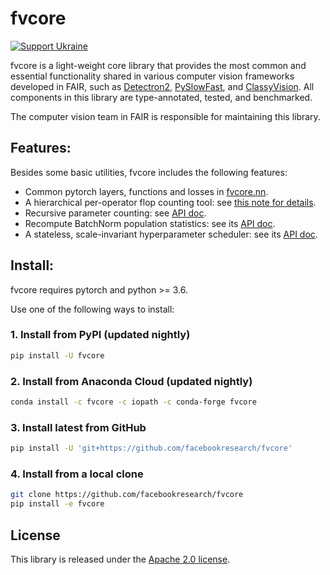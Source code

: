 # fvcore

[![Support Ukraine](https://img.shields.io/badge/Support-Ukraine-FFD500?style=flat&labelColor=005BBB)](https://opensource.fb.com/support-ukraine)

fvcore is a light-weight core library that provides the most common and essential
functionality shared in various computer vision frameworks developed in FAIR,
such as [Detectron2](https://github.com/facebookresearch/detectron2/),
[PySlowFast](https://github.com/facebookresearch/SlowFast), and
[ClassyVision](https://github.com/facebookresearch/ClassyVision).
All components in this library are type-annotated, tested, and benchmarked.

The computer vision team in FAIR is responsible for maintaining this library.

## Features:

Besides some basic utilities, fvcore includes the following features:
* Common pytorch layers, functions and losses in [fvcore.nn](fvcore/nn/).
* A hierarchical per-operator flop counting tool: see [this note for details](./docs/flop_count.md).
* Recursive parameter counting: see [API doc](https://detectron2.readthedocs.io/en/latest/modules/fvcore.html#fvcore.nn.parameter_count).
* Recompute BatchNorm population statistics: see its [API doc](https://detectron2.readthedocs.io/en/latest/modules/fvcore.html#fvcore.nn.update_bn_stats).
* A stateless, scale-invariant hyperparameter scheduler: see its [API doc](https://detectron2.readthedocs.io/en/latest/modules/fvcore.html#fvcore.common.param_scheduler.ParamScheduler).

## Install:

fvcore requires pytorch and python >= 3.6.

Use one of the following ways to install:

### 1. Install from PyPI (updated nightly)
```bash
pip install -U fvcore
```

### 2. Install from Anaconda Cloud (updated nightly)

```bash
conda install -c fvcore -c iopath -c conda-forge fvcore
```

### 3. Install latest from GitHub
```bash
pip install -U 'git+https://github.com/facebookresearch/fvcore'
```

### 4. Install from a local clone
```bash
git clone https://github.com/facebookresearch/fvcore
pip install -e fvcore
```

## License

This library is released under the [Apache 2.0 license](https://github.com/facebookresearch/fvcore/blob/main/LICENSE).
